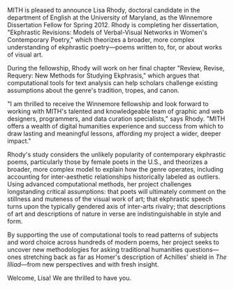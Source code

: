 MITH is pleased to announce Lisa Rhody, doctoral candidate in the department of English at the University of Maryland, as the Winnemore Dissertation Fellow for Spring 2012. Rhody is completing her dissertation, "Ekphrastic Revisions: Models of Verbal-Visual Networks in Women's Contemporary Poetry," which theorizes a broader, more complex understanding of ekphrastic poetry—poems written to, for, or about works of visual art.

During the fellowship, Rhody will work on her final chapter "Review, Revise, Requery: New Methods for Studying Ekphrasis," which argues that computational tools for text analysis can help scholars challenge existing assumptions about the genre's tradition, tropes, and canon.

"I am thrilled to receive the Winnemore fellowship and look forward to working with MITH's talented and knowledgeable team of graphic and web designers, programmers, and data curation specialists," says Rhody. "MITH offers a wealth of digital humanities experience and success from which to draw lasting and meaningful lessons, affording my project a wider, deeper impact."

Rhody's study considers the unlikely popularity of contemporary ekphrastic poems, particularly those by female poets in the U.S., and theorizes a broader, more complex model to explain how the genre operates, including accounting for inter-aesthetic relationships historically labeled as outliers. Using advanced computational methods, her project challenges longstanding critical assumptions: that poets will ultimately comment on the stillness and muteness of the visual work of art; that ekphrastic speech turns upon the typically gendered axis of inter-arts rivalry; that descriptions of art and descriptions of nature in verse are indistinguishable in style and form.

By supporting the use of computational tools to read patterns of subjects and word choice across hundreds of modern poems, her project seeks to uncover new methodologies for asking traditional humanities questions—ones stretching back as far as Homer's description of Achilles' shield in _The Illiad_—from new perspectives and with fresh insight.

Welcome, Lisa! We are thrilled to have you.